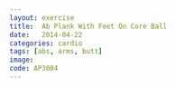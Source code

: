 ```yaml
---
layout: exercise
title:  Ab Plank With Feet On Core Ball
date:   2014-04-22
categories: cardio
tags: [abs, arms, butt]
image: 
code: AP3004
---
```


